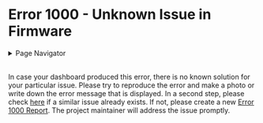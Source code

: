 # Error 1000 - Unknown Issue in Firmware

<details>
<summary>Page Navigator</summary>
<ul style="list-style: '>>>  '"><li><a href="../">Main Page</a></li>
<li><a href="../errors">Error Pages</a></li>
<li><a href="https://github.com/smolinde/iot-dashboard/issues">Other Issues</a></li></ul>
</details><br>

In case your dashboard produced this error, there is no known solution for your particular issue. Please try to reproduce the error and make a photo or write down the error message that is displayed. In a second step, please check [here](https://github.com/smolinde/iot-dashboard/issues) if a similar issue already exists. If not, please create a new [Error 1000 Report](https://github.com/smolinde/iot-dashboard/issues/new?template=error-1000-report.md). The project maintainer will address the issue promptly.